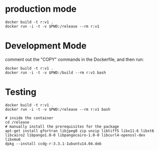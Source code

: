# production mode

    docker build -t r:v1 .
    docker run -i -t -v $PWD:/release --rm r:v1

# Development Mode

comment out the "COPY" commands in the Dockerfile, and then run:

    docker build -t r:v1 .
    docker run -i -t -v $PWD:/build --rm r:v1 bash

# Testing

    docker build -t r:v1 .
    docker run -i -t -v $PWD:/release --rm r:v1 bash

    # inside the container
    cd /release
    # manually install the prerequisites for the package
    apt-get install gfortran libjpeg8 zip unzip libtiff5 libx11-6 libxt6 libcairo2 libpango1.0-0 libpangocairo-1.0-0 libcurl4-openssl-dev libxmu6
    dpkg --install ccdg-r-3.3.1-1ubuntu14.04.deb
